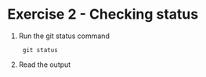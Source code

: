 # Exercise 2 - Checking status

1. Run the git status command

        git status

2. Read the output


